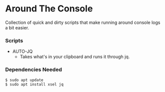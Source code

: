 # Around The Console

Collection of quick and dirty scripts that make running around console logs a bit easier.

### Scripts
  - AUTO-JQ
    - Takes what's in your clipboard and runs it through jq.

### Dependencies Needed
```sh
$ sudo apt update
$ sudo apt install xsel jq
```
